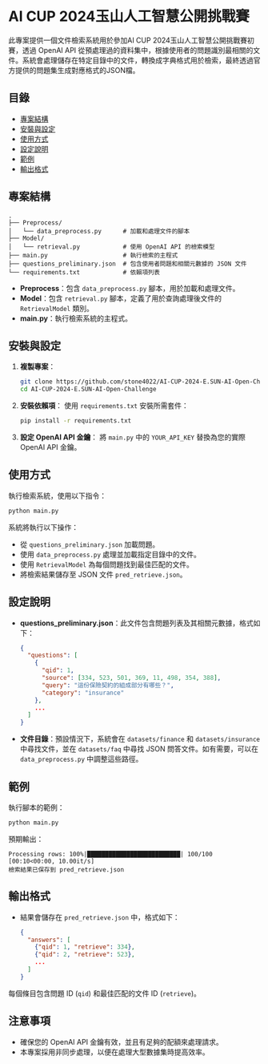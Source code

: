 
# AI CUP 2024玉山人工智慧公開挑戰賽

此專案提供一個文件檢索系統用於參加AI CUP 2024玉山人工智慧公開挑戰賽初賽，透過 OpenAI API 從預處理過的資料集中，根據使用者的問題識別最相關的文件。系統會處理儲存在特定目錄中的文件，轉換成字典格式用於檢索，最終透過官方提供的問題集生成對應格式的JSON檔。

## 目錄

- [專案結構](#專案結構)
- [安裝與設定](#安裝與設定)
- [使用方式](#使用方式)
- [設定說明](#設定說明)
- [範例](#範例)
- [輸出格式](#輸出格式)

## 專案結構

```
.
├── Preprocess/
│   └── data_preprocess.py      # 加載和處理文件的腳本
├── Model/
│   └── retrieval.py            # 使用 OpenAI API 的檢索模型
├── main.py                     # 執行檢索的主程式
├── questions_preliminary.json  # 包含使用者問題和相關元數據的 JSON 文件
└── requirements.txt            # 依賴項列表
```

- **Preprocess**：包含 `data_preprocess.py` 腳本，用於加載和處理文件。
- **Model**：包含 `retrieval.py` 腳本，定義了用於查詢處理後文件的 `RetrievalModel` 類別。
- **main.py**：執行檢索系統的主程式。

## 安裝與設定

1. **複製專案**：
   ```bash
   git clone https://github.com/stone4022/AI-CUP-2024-E.SUN-AI-Open-Challenge.git
   cd AI-CUP-2024-E.SUN-AI-Open-Challenge
   ```

2. **安裝依賴項**：
   使用 `requirements.txt` 安裝所需套件：
   ```bash
   pip install -r requirements.txt
   ```

3. **設定 OpenAI API 金鑰**：
   將 `main.py` 中的 `YOUR_API_KEY` 替換為您的實際 OpenAI API 金鑰。

## 使用方式

執行檢索系統，使用以下指令：

```bash
python main.py
```

系統將執行以下操作：
- 從 `questions_preliminary.json` 加載問題。
- 使用 `data_preprocess.py` 處理並加載指定目錄中的文件。
- 使用 `RetrievalModel` 為每個問題找到最佳匹配的文件。
- 將檢索結果儲存至 JSON 文件 `pred_retrieve.json`。

## 設定說明

- **questions_preliminary.json**：此文件包含問題列表及其相關元數據，格式如下：
  ```json
  {
    "questions": [
      {
        "qid": 1,
        "source": [334, 523, 501, 369, 11, 498, 354, 388],
        "query": "這份保險契約的組成部分有哪些？",
        "category": "insurance"
      },
      ...
    ]
  }
  ```

- **文件目錄**：預設情況下，系統會在 `datasets/finance` 和 `datasets/insurance` 中尋找文件，並在 `datasets/faq` 中尋找 JSON 問答文件。如有需要，可以在 `data_preprocess.py` 中調整這些路徑。

## 範例

執行腳本的範例：

```bash
python main.py
```

預期輸出：
```
Processing rows: 100%|██████████████████████████| 100/100 [00:10<00:00, 10.00it/s]
檢索結果已保存到 pred_retrieve.json
```

## 輸出格式

- 結果會儲存在 `pred_retrieve.json` 中，格式如下：
  ```json
  {
    "answers": [
      {"qid": 1, "retrieve": 334},
      {"qid": 2, "retrieve": 523},
      ...
    ]
  }
  ```

每個條目包含問題 ID (`qid`) 和最佳匹配的文件 ID (`retrieve`)。

## 注意事項

- 確保您的 OpenAI API 金鑰有效，並且有足夠的配額來處理請求。
- 本專案採用非同步處理，以便在處理大型數據集時提高效率。
